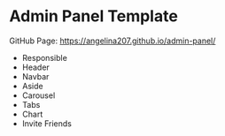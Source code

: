 # Admin Panel Template

GitHub Page: https://angelina207.github.io/admin-panel/

* Responsible
* Header
* Navbar
* Aside
* Carousel
* Tabs
* Chart
* Invite Friends
